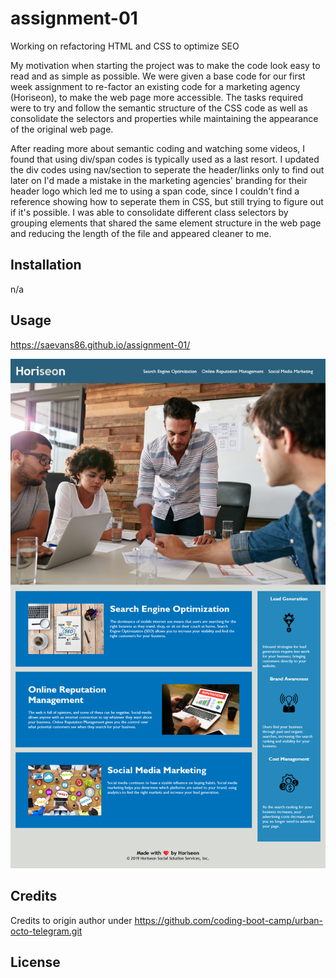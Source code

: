 # assignment-01
Working on refactoring HTML and CSS to optimize SEO

My motivation when starting the project was to make the code look easy to read and as simple as possible. We were given a base code for our first week assignment to re-factor an existing code for a marketing agency (Horiseon), to make the web page more accessible. The tasks required were to try and follow the semantic structure of the CSS code as well as consolidate the selectors and properties while maintaining the appearance of the original web page. 

After reading more about semantic coding and watching some videos, I found that using div/span codes is typically used as a last resort. I updated the div codes using nav/section to seperate the header/links only to find out later on I'd made a mistake in the marketing agencies' branding for their header logo which led me to using a span code, since I couldn't find a reference showing how to seperate them in CSS, but still trying to figure out if it's possible. I was able to consolidate different class selectors by grouping elements that shared the same element structure in the web page and reducing the length of the file and appeared cleaner to me. 

## Installation

n/a

## Usage

https://saevans86.github.io/assignment-01/

![see screenshot](assets/images/screenshot.png)


## Credits

Credits to origin author under https://github.com/coding-boot-camp/urban-octo-telegram.git

## License


